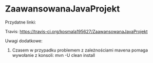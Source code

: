 # ZaawansowanaJavaProjekt

Przydatne linki:

Travis:
https://travis-ci.org/kosmala195627/ZaawansowanaJavaProjekt


Uwagi dodatkowe:
1. Czasem w przypadku problemem z zależnościami mavena pomaga wywołanie z konsoli: 
mvn -U clean install

